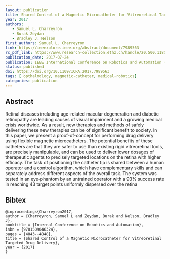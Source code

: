 ```yaml
---
layout: publication
title: Shared Control of a Magnetic Microcatheter for Vitreoretinal Targeted Drug Delivery
year: 2017
authors: 
   - Samuel L. Charreyron
   - Burak Zeydan
   - Bradley J. Nelson
first_authors: Samuel L. Charreyron
link: https://ieeexplore.ieee.org/abstract/document/7989563
rc_pdf_link: https://www.research-collection.ethz.ch/handle/20.500.11850/192257
publication_date: 2017-07-24
publication: IEEE International Conference on Robotics and Automation (ICRA)
status: published
doi: https://doi.org/10.1109/ICRA.2017.7989563
tags: [ opthalmology, magnetic-catheter, medical-robotics]
categories: publication
---
```


## Abstract ##
Retinal diseases including age-related macular degeneration and diabetic retinopathy are leading causes of visual
impairment and a growing medical crisis worldwide. As a result, new therapies and methods of safely delivering these new
therapies can be of significant benefit to society. In this paper, we present a proof-of-concept for performing drug
delivery using flexible magnetic microcatheters. The potential benefits of these catheters are that they are safer to
use than existing rigid vitreoretinal tools, are precisely manipulable, and can be used to deliver lower dosages of
therapeutic agents to precisely targeted locations on the retina with higher efficacy. The task of positioning the
catheter tip is shared between a human operator and a control algorithm, which have complementary skills and can
separately address different aspects of the overall task. The system was tested in an eye-phantom by an untrained
operator with a 93% success rate in reaching 43 target points uniformly dispersed over the retina

## Bibtex ##
~~~
@inproceedings{Charreyron2017,
author = {Charreyron, Samuel L and Zeydan, Burak and Nelson, Bradley J},
booktitle = {Internal Conference on Robotics and Automation},
isbn = {9781509046324},
pages = {4843--4848},
title = {Shared Control of a Magnetic Microcatheter for Vitreoretinal Targeted Drug Delivery},
year = {2017}
}
~~~
